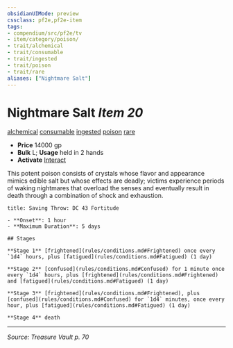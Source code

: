 ```yaml
---
obsidianUIMode: preview
cssclass: pf2e,pf2e-item
tags:
- compendium/src/pf2e/tv
- item/category/poison/
- trait/alchemical
- trait/consumable
- trait/ingested
- trait/poison
- trait/rare
aliases: ["Nightmare Salt"]
---
```

# Nightmare Salt *Item 20*  
[alchemical](alchemical.md "Alchemical Item Trait")  [consumable](consumable.md "Consumable Item Trait")  [ingested](ingested.md "Ingested Item Trait")  [poison](Reference/Rules/Traits/poison.md "Poison Effect Trait")  [rare](rare.md "Rare Rarity Trait")  

- **Price** 14000 gp
- **Bulk** L; **Usage** held in 2 hands
- **Activate** [Interact](interact.md)

This potent poison consists of crystals whose flavor and appearance mimics edible salt but whose effects are deadly; victims experience periods of waking nightmares that overload the senses and eventually result in death through a combination of shock and exhaustion.

```ad-inline-affliction
title: Saving Throw: DC 43 Fortitude

- **Onset**: 1 hour
- **Maximum Duration**: 5 days

## Stages

**Stage 1** [frightened](rules/conditions.md#Frightened) once every `1d4` hours, plus [fatigued](rules/conditions.md#Fatigued) (1 day)

**Stage 2** [confused](rules/conditions.md#Confused) for 1 minute once every `1d4` hours, plus [frightened](rules/conditions.md#Frightened) and [fatigued](rules/conditions.md#Fatigued) (1 day)

**Stage 3** [frightened](rules/conditions.md#Frightened), plus [confused](rules/conditions.md#Confused) for `1d4` minutes, once every hour, plus [fatigued](rules/conditions.md#Fatigued) (1 day)

**Stage 4** death
```


---
*Source: Treasure Vault p. 70*